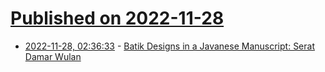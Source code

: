 # [Published on 2022-11-28](index.md)

* [2022-11-28, 02:36:33](https://news.ycombinator.com/item?id=33769235) - [Batik Designs in a Javanese Manuscript: Serat Damar Wulan](https://blogs.bl.uk/asian-and-african/2022/11/batik-designs-in-a-javanese-manuscript-serat-damar-wulan.html)
